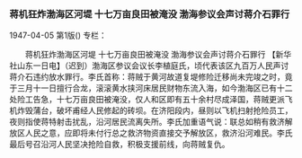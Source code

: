 ### 蒋机狂炸渤海区河堤  十七万亩良田被淹没  渤海参议会声讨蒋介石罪行

1947-04-05
第1版()
专栏：

　　蒋机狂炸渤海区河堤
    十七万亩良田被淹没
    渤海参议会声讨蒋介石罪行
    【新华社山东一日电】（迟到）渤海区参议会议长李植庭氏，顷代表该区九百万人民声讨蒋介石违约放水罪行。李氏首称：蒋贼于黄河故道复堤修险迁移尚未完竣之时，竟于三月十一日擅行合龙，滚滚黄水挟河床居民财物东流入海，如今渤海区已有十二处险工告急，十七万亩良田被淹没，仅人和区即有五十余村尽成泽国，蒋贼更派飞机炸毁蒲台，破坏甫经人民修起的砖坝。在济阳段内，昼则以飞机扫射抢险员工，夜则指使蒋特射击扰乱，沿河居民流离失所。李氏加重语气说：联总如稍有救济解放区人民之意，应即将未付行总之救济物资直接交予解放区，救济沿河难民。李氏最后号召沿河人民坚决抢险自救，积极支援前线，向蒋贼复仇。
